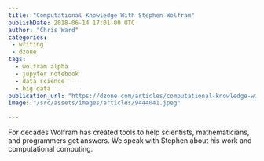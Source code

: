```yaml
---
title: "Computational Knowledge With Stephen Wolfram"
publishDate: 2018-06-14 17:01:00 UTC
author: "Chris Ward"
categories:
 - writing
 - dzone
tags:
  - wolfram alpha
  - jupyter notebook
  - data science
  - big data
publication_url: "https://dzone.com/articles/computational-knowledge-with-stephen-wolfram"
image: "/src/assets/images/articles/9444041.jpeg"

---
```

For decades Wolfram has created tools to help scientists, mathematicians, and programmers get answers. We speak with Stephen about his work and computational computing.

